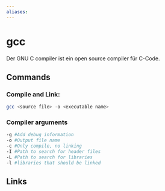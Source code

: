 ```yaml
---
aliases: 
---
```

# gcc 
Der GNU C compiler ist ein open source compiler für C-Code.

## Commands
### Compile and Link:
```bash
gcc <source file> -o <executable name>
```
### Compiler arguments
```bash
-g #Add debug information
-o #Output file name
-c #Only compile, no linking
-I #Path to search for header files
-L #Path to search for libraries
-l #libraries that should be linked
```

## Links